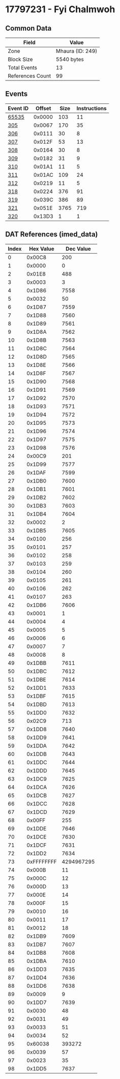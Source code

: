 # 17797231 - Fyi Chalmwoh

## Common Data

| Field            | Value            |
|------------------|------------------|
| Zone             | Mhaura (ID: 249) |
| Block Size       | 5540 bytes       |
| Total Events     | 13               |
| References Count | 99               |

## Events

| Event ID            | Offset   |   Size |   Instructions |
|---------------------|----------|--------|----------------|
| [65535](./65535.md) | 0x0000   |    103 |             11 |
| [305](./305.md)     | 0x0067   |    170 |             35 |
| [306](./306.md)     | 0x0111   |     30 |              8 |
| [307](./307.md)     | 0x012F   |     53 |             13 |
| [308](./308.md)     | 0x0164   |     30 |              8 |
| [309](./309.md)     | 0x0182   |     31 |              9 |
| [310](./310.md)     | 0x01A1   |     11 |              5 |
| [311](./311.md)     | 0x01AC   |    109 |             24 |
| [312](./312.md)     | 0x0219   |     11 |              5 |
| [318](./318.md)     | 0x0224   |    376 |             91 |
| [319](./319.md)     | 0x039C   |    386 |             89 |
| [321](./321.md)     | 0x051E   |   3765 |            719 |
| [320](./320.md)     | 0x13D3   |      1 |              1 |

## DAT References (imed_data)

|   Index | Hex Value   |   Dec Value |
|---------|-------------|-------------|
|       0 | 0x00C8      |         200 |
|       1 | 0x0000      |           0 |
|       2 | 0x01E8      |         488 |
|       3 | 0x0003      |           3 |
|       4 | 0x1D86      |        7558 |
|       5 | 0x0032      |          50 |
|       6 | 0x1D87      |        7559 |
|       7 | 0x1D88      |        7560 |
|       8 | 0x1D89      |        7561 |
|       9 | 0x1D8A      |        7562 |
|      10 | 0x1D8B      |        7563 |
|      11 | 0x1D8C      |        7564 |
|      12 | 0x1D8D      |        7565 |
|      13 | 0x1D8E      |        7566 |
|      14 | 0x1D8F      |        7567 |
|      15 | 0x1D90      |        7568 |
|      16 | 0x1D91      |        7569 |
|      17 | 0x1D92      |        7570 |
|      18 | 0x1D93      |        7571 |
|      19 | 0x1D94      |        7572 |
|      20 | 0x1D95      |        7573 |
|      21 | 0x1D96      |        7574 |
|      22 | 0x1D97      |        7575 |
|      23 | 0x1D98      |        7576 |
|      24 | 0x00C9      |         201 |
|      25 | 0x1D99      |        7577 |
|      26 | 0x1DAF      |        7599 |
|      27 | 0x1DB0      |        7600 |
|      28 | 0x1DB1      |        7601 |
|      29 | 0x1DB2      |        7602 |
|      30 | 0x1DB3      |        7603 |
|      31 | 0x1DB4      |        7604 |
|      32 | 0x0002      |           2 |
|      33 | 0x1DB5      |        7605 |
|      34 | 0x0100      |         256 |
|      35 | 0x0101      |         257 |
|      36 | 0x0102      |         258 |
|      37 | 0x0103      |         259 |
|      38 | 0x0104      |         260 |
|      39 | 0x0105      |         261 |
|      40 | 0x0106      |         262 |
|      41 | 0x0107      |         263 |
|      42 | 0x1DB6      |        7606 |
|      43 | 0x0001      |           1 |
|      44 | 0x0004      |           4 |
|      45 | 0x0005      |           5 |
|      46 | 0x0006      |           6 |
|      47 | 0x0007      |           7 |
|      48 | 0x0008      |           8 |
|      49 | 0x1DBB      |        7611 |
|      50 | 0x1DBC      |        7612 |
|      51 | 0x1DBE      |        7614 |
|      52 | 0x1DD1      |        7633 |
|      53 | 0x1DBF      |        7615 |
|      54 | 0x1DBD      |        7613 |
|      55 | 0x1DD0      |        7632 |
|      56 | 0x02C9      |         713 |
|      57 | 0x1DD8      |        7640 |
|      58 | 0x1DD9      |        7641 |
|      59 | 0x1DDA      |        7642 |
|      60 | 0x1DDB      |        7643 |
|      61 | 0x1DDC      |        7644 |
|      62 | 0x1DDD      |        7645 |
|      63 | 0x1DC9      |        7625 |
|      64 | 0x1DCA      |        7626 |
|      65 | 0x1DCB      |        7627 |
|      66 | 0x1DCC      |        7628 |
|      67 | 0x1DCD      |        7629 |
|      68 | 0x00FF      |         255 |
|      69 | 0x1DDE      |        7646 |
|      70 | 0x1DCE      |        7630 |
|      71 | 0x1DCF      |        7631 |
|      72 | 0x1DD2      |        7634 |
|      73 | 0xFFFFFFFF  |  4294967295 |
|      74 | 0x000B      |          11 |
|      75 | 0x000C      |          12 |
|      76 | 0x000D      |          13 |
|      77 | 0x000E      |          14 |
|      78 | 0x000F      |          15 |
|      79 | 0x0010      |          16 |
|      80 | 0x0011      |          17 |
|      81 | 0x0012      |          18 |
|      82 | 0x1DB9      |        7609 |
|      83 | 0x1DB7      |        7607 |
|      84 | 0x1DB8      |        7608 |
|      85 | 0x1DBA      |        7610 |
|      86 | 0x1DD3      |        7635 |
|      87 | 0x1DD4      |        7636 |
|      88 | 0x1DD6      |        7638 |
|      89 | 0x0009      |           9 |
|      90 | 0x1DD7      |        7639 |
|      91 | 0x0030      |          48 |
|      92 | 0x0031      |          49 |
|      93 | 0x0033      |          51 |
|      94 | 0x0034      |          52 |
|      95 | 0x60038     |      393272 |
|      96 | 0x0039      |          57 |
|      97 | 0x0023      |          35 |
|      98 | 0x1DD5      |        7637 |
